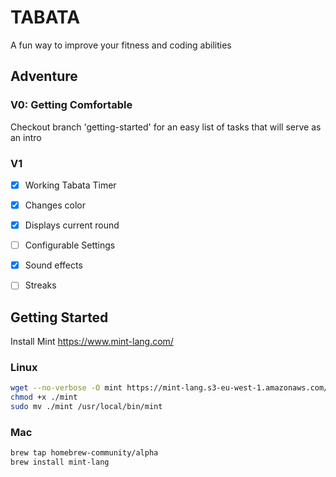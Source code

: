 # TABATA

A fun way to improve your fitness and coding abilities

## Adventure

### V0: Getting Comfortable
Checkout branch 'getting-started' for an easy list of tasks that will serve as an intro

### V1
- [x] Working Tabata Timer
- [x] Changes color
- [x] Displays current round
- [ ] Configurable Settings
- [x] Sound effects
- [ ] Streaks



## Getting Started
Install Mint https://www.mint-lang.com/

### Linux
```sh
wget --no-verbose -O mint https://mint-lang.s3-eu-west-1.amazonaws.com/mint-latest-linux
chmod +x ./mint
sudo mv ./mint /usr/local/bin/mint
```
### Mac
```sh
brew tap homebrew-community/alpha
brew install mint-lang
```
